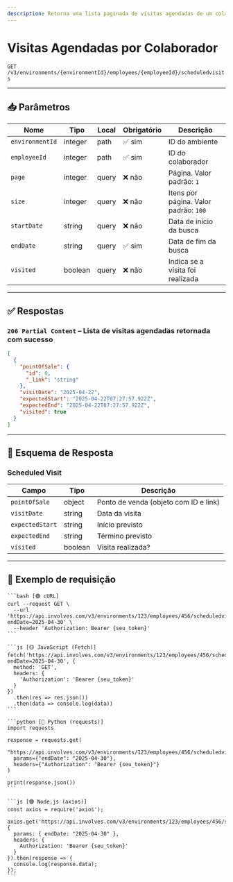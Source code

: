 ```yaml
---
description: Retorna uma lista paginada de visitas agendadas de um colaborador específico.
---
```


# Visitas Agendadas por Colaborador

`GET /v3/environments/{environmentId}/employees/{employeeId}/scheduledvisits`

***

## 📥 Parâmetros

| Nome            | Tipo    | Local | Obrigatório | Descrição                             |
| --------------- | ------- | ----- | ----------- | ------------------------------------- |
| `environmentId` | integer | path  | ✅ sim       | ID do ambiente                        |
| `employeeId`    | integer | path  | ✅ sim       | ID do colaborador                     |
| `page`          | integer | query | ❌ não       | Página. Valor padrão: `1`             |
| `size`          | integer | query | ❌ não       | Itens por página. Valor padrão: `100` |
| `startDate`     | string  | query | ❌ não       | Data de início da busca               |
| `endDate`       | string  | query | ✅ sim       | Data de fim da busca                  |
| `visited`       | boolean | query | ❌ não       | Indica se a visita foi realizada      |

***

## ✅ Respostas

### `206 Partial Content` – Lista de visitas agendadas retornada com sucesso

```json
[
  {
    "pointOfSale": {
      "id": 0,
      "_link": "string"
    },
    "visitDate": "2025-04-22",
    "expectedStart": "2025-04-22T07:27:57.922Z",
    "expectedEnd": "2025-04-22T07:27:57.922Z",
    "visited": true
  }
]
```

***

## 🧬 Esquema de Resposta

### Scheduled Visit

| Campo           | Tipo    | Descrição                             |
| --------------- | ------- | ------------------------------------- |
| `pointOfSale`   | object  | Ponto de venda (objeto com ID e link) |
| `visitDate`     | string  | Data da visita                        |
| `expectedStart` | string  | Início previsto                       |
| `expectedEnd`   | string  | Término previsto                      |
| `visited`       | boolean | Visita realizada?                     |

***

## 📘 Exemplo de requisição

````tabs
```bash [🟢 cURL]
curl --request GET \
  --url 'https://api.involves.com/v3/environments/123/employees/456/scheduledvisits?endDate=2025-04-30' \
  --header 'Authorization: Bearer {seu_token}'
```

```js [🟡 JavaScript (Fetch)]
fetch('https://api.involves.com/v3/environments/123/employees/456/scheduledvisits?endDate=2025-04-30', {
  method: 'GET',
  headers: {
    'Authorization': 'Bearer {seu_token}'
  }
})
  .then(res => res.json())
  .then(data => console.log(data))
```

```python [🔵 Python (requests)]
import requests

response = requests.get(
  "https://api.involves.com/v3/environments/123/employees/456/scheduledvisits",
  params={"endDate": "2025-04-30"},
  headers={"Authorization": "Bearer {seu_token}"}
)

print(response.json())
```

```js [🟣 Node.js (axios)]
const axios = require('axios');

axios.get('https://api.involves.com/v3/environments/123/employees/456/scheduledvisits', {
  params: { endDate: "2025-04-30" },
  headers: {
    Authorization: 'Bearer {seu_token}'
  }
}).then(response => {
  console.log(response.data);
});
```
````
